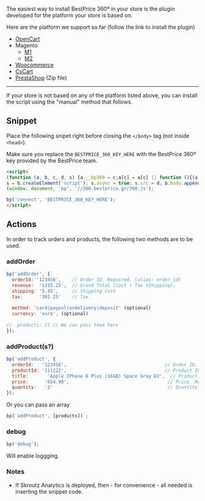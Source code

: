 The easiest way to install BestPrice 360º in your store is the plugin developed for the platform your store is based on.

Here are the platform we support so far (follow the link to install the plugin)

- [OpenCart](https://www.opencart.com/index.php?route=marketplace/extension/info&extension_id=38118&filter_member=bestpricegr)
- Magento
  - [M1](https://marketplace.magento.com/bestprice-bestprice-analytics.html)
  - [M2](https://marketplace.magento.com/bestprice-bestpriceanalytics.html)
- [Woocommerce](https://wordpress.org/plugins/bestprice-analytics-integration/)
- [CsCart](https://marketplace.cs-cart.com/bestprice-analytics-360.html)
- [PrestaShop](https://www.bestprice.gr/public/assets/360/prestashop_bestpriceanalytics-1.6.x-1.7.x-1.0.0.zip) (Zip file)

----

If your store is not based on any of the platform listed above, you can install the script using the "manual" method that follows.

## Snippet

Place the following snipet right before closing the `</body>` tag (not inside `<head>`).

Make sure you replace the `BESTPRICE_360_KEY_HERE` with the BestPrice 360º key provided by the BestPrice team.


```html
<script>
(function (a, b, c, d, s) {a.__bp360 = c;a[c] = a[c] || function (){(a[c].q = a[c].q || []).push(arguments);};
s = b.createElement('script'); s.async = true; s.src = d; b.body.appendChild(s);})
(window, document, 'bp', '//360.bestprice.gr/360.js');

bp('connect', 'BESTPRICE_360_KEY_HERE');
</script>
```

## Actions

In order to track orders and products, the following two methods are to be used.

### addOrder
```js
bp('addOrder', {
  orderId: '123456',    // Order ID. Required. (alias: order_id)
  revenue:  '1315.25',  // Grand Total (Cost + Tax +Shipping).
  shipping: '5.45',     // Shipping Cost
  tax:      '301.25'    // Tax.
  
  method: 'card|paypal|ondelivery|deposit' (optional)
  currency: 'euro', (optional)
  
//  products: [] // We can pass them here
});
```

### addProduct(s?)
```js
bp('addProduct', {
  orderId:   '123456',                                    // Order ID. Required. (alias: order_id)
  productId: '111222',                                    // Product ID. Required. (alias: product_id)
  title:       'Apple IPhone 6 Plus (16GB) Space Gray EU',  // Product title. Required. (alias: name)
  price:      '654.90',                                    // Price. Required.
  quantity:   '2'                                          // Quantity. Required.
});
```
Or you can pass an array

```js
bp('addProduct', [products])`;
```

### debug

```js
bp('debug');
```

Will enable loggging.

### Notes
- If Skroutz Analytics is deployed, then - for convenience - all needed is inserting the snippet code.
